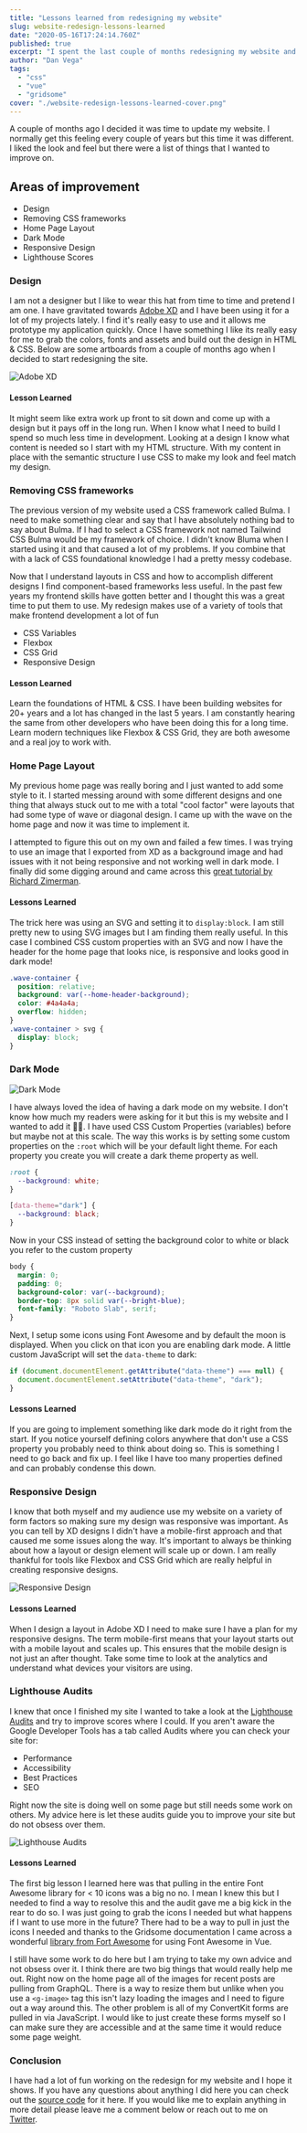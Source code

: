 ```yaml
---
title: "Lessons learned from redesigning my website"
slug: website-redesign-lessons-learned
date: "2020-05-16T17:24:14.760Z"
published: true
excerpt: "I spent the last couple of months redesigning my website and I would like to share with you some of the lessons I learned"
author: "Dan Vega"
tags:
  - "css"
  - "vue"
  - "gridsome"
cover: "./website-redesign-lessons-learned-cover.png"
---
```


A couple of months ago I decided it was time to update my website. I normally get this feeling every couple of years but this time it was different. I liked the look and feel but there were a list of things that I wanted to improve on.

## Areas of improvement

- Design
- Removing CSS frameworks
- Home Page Layout
- Dark Mode
- Responsive Design
- Lighthouse Scores

### Design

I am not a designer but I like to wear this hat from time to time and pretend I am one. I have gravitated towards [Adobe XD](https://www.adobe.com/products/xd.html) and I have been using it for a lot of my projects lately. I find it's really easy to use and it allows me prototype my application quickly. Once I have something I like its really easy for me to grab the colors, fonts and assets and build out the design in HTML & CSS. Below are some artboards from a couple of months ago when I decided to start redesigning the site.

![Adobe XD](/images/blog/2020/05/16/danvega_dev_adobexd.png)

#### Lesson Learned

It might seem like extra work up front to sit down and come up with a design but it pays off in the long run. When I know what I need to build I spend so much less time in development. Looking at a design I know what content is needed so I start with my HTML structure. With my content in place with the semantic structure I use CSS to make my look and feel match my design.

### Removing CSS frameworks

The previous version of my website used a CSS framework called Bulma. I need to make something clear and say that I have absolutely nothing bad to say about Bulma. If I had to select a CSS framework not named Tailwind CSS Bulma would be my framework of choice. I didn't know Bluma when I started using it and that caused a lot of my problems. If you combine that with a lack of CSS foundational knowledge I had a pretty messy codebase.

Now that I understand layouts in CSS and how to accomplish different designs I find component-based frameworks less useful. In the past few years my frontend skills have gotten better and I thought this was a great time to put them to use. My redesign makes use of a variety of tools that make frontend development a lot of fun

- CSS Variables
- Flexbox
- CSS Grid
- Responsive Design

#### Lesson Learned

Learn the foundations of HTML & CSS. I have been building websites for 20+ years and a lot has changed in the last 5 years. I am constantly hearing the same from other developers who have been doing this for a long time. Learn modern techniques like Flexbox & CSS Grid, they are both awesome and a real joy to work with.

### Home Page Layout

My previous home page was really boring and I just wanted to add some style to it. I started messing around with some different designs and one thing that always stuck out to me with a total "cool factor" were layouts that had some type of wave or diagonal design. I came up with the wave on the home page and now it was time to implement it.

I attempted to figure this out on my own and failed a few times. I was trying to use an image that I exported from XD as a background image and had issues with it not being responsive and not working well in dark mode. I finally did some digging around and came across this [great tutorial by Richard Zimerman](https://blog.prototypr.io/how-to-add-svg-waves-to-your-next-web-project-b720efe1c692).

#### Lessons Learned

The trick here was using an SVG and setting it to `display:block`. I am still pretty new to using SVG images but I am finding them really useful. In this case I combined CSS custom properties with an SVG and now I have the header for the home page that looks nice, is responsive and looks good in dark mode!

```css
.wave-container {
  position: relative;
  background: var(--home-header-background);
  color: #4a4a4a;
  overflow: hidden;
}
.wave-container > svg {
  display: block;
}
```

### Dark Mode

![Dark Mode](/images/blog/2020/05/16/darkmode.png)

I have always loved the idea of having a dark mode on my website. I don't know how much my readers were asking for it but this is my website and I wanted to add it 🤷‍♂️. I have used CSS Custom Properties (variables) before but maybe not at this scale. The way this works is by setting some custom properties on the `:root` which will be your default light theme. For each property you create you will create a dark theme property as well.

```css
:root {
  --background: white;
}

[data-theme="dark"] {
  --background: black;
}
```

Now in your CSS instead of setting the background color to white or black you refer to the custom property

```css
body {
  margin: 0;
  padding: 0;
  background-color: var(--background);
  border-top: 8px solid var(--bright-blue);
  font-family: "Roboto Slab", serif;
}
```

Next, I setup some icons using Font Awesome and by default the moon is displayed. When you click on that icon you are enabling dark mode. A little custom JavaScript will set the `data-theme` to dark:

```js
if (document.documentElement.getAttribute("data-theme") === null) {
  document.documentElement.setAttribute("data-theme", "dark");
}
```

#### Lessons Learned

If you are going to implement something like dark mode do it right from the start. If you notice yourself defining colors anywhere that don't use a CSS property you probably need to think about doing so. This is something I need to go back and fix up. I feel like I have too many properties defined and can probably condense this down.

### Responsive Design

I know that both myself and my audience use my website on a variety of form factors so making sure my design was responsive was important. As you can tell by XD designs I didn't have a mobile-first approach and that caused me some issues along the way. It's important to always be thinking about how a layout or design element will scale up or down. I am really thankful for tools like Flexbox and CSS Grid which are really helpful in creating responsive designs.

![Responsive Design](/images/blog/2020/05/16/responsive-design.png)

#### Lessons Learned

When I design a layout in Adobe XD I need to make sure I have a plan for my responsive designs. The term mobile-first means that your layout starts out with a mobile layout and scales up. This ensures that the mobile design is not just an after thought. Take some time to look at the analytics and understand what devices your visitors are using.

### Lighthouse Audits

I knew that once I finished my site I wanted to take a look at the [Lighthouse Audits](https://web.dev/measure/) and try to improve scores where I could. If you aren't aware the Google Developer Tools has a tab called Audits where you can check your site for:

- Performance
- Accessibility
- Best Practices
- SEO

Right now the site is doing well on some page but still needs some work on others. My advice here is let these audits guide you to improve your site but do not obsess over them.

![Lighthouse Audits](/images/blog/2020/05/16/lighthouse-audits.png)

#### Lessons Learned

The first big lesson I learned here was that pulling in the entire Font Awesome library for < 10 icons was a big no no. I mean I knew this but I needed to find a way to resolve this and the audit gave me a big kick in the rear to do so. I was just going to grab the icons I needed but what happens if I want to use more in the future? There had to be a way to pull in just the icons I needed and thanks to the Gridsome documentation I came across a wonderful [library from Fort Awesome](https://github.com/FortAwesome/vue-fontawesome) for using Font Awesome in Vue.

I still have some work to do here but I am trying to take my own advice and not obsess over it. I think there are two big things that would really help me out. Right now on the home page all of the images for recent posts are pulling from GraphQL. There is a way to resize them but unlike when you use a `<g-image>` tag this isn't lazy loading the images and I need to figure out a way around this. The other problem is all of my ConvertKit forms are pulled in via JavaScript. I would like to just create these forms myself so I can make sure they are accessible and at the same time it would reduce some page weight.

### Conclusion

I have had a lot of fun working on the redesign for my website and I hope it shows. If you have any questions about anything I did here you can check out the [source code](https://github.com/danvega/danvega-dev) for it here. If you would like me to explain anything in more detail please leave me a comment below or reach out to me on [Twitter](http://twitter.com/therealdanvega).
